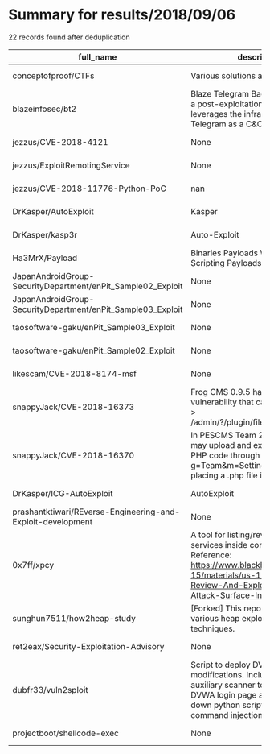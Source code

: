 
# Summary for results/2018/09/06
    
22 records found after deduplication

| full_name | description | html_url | matched_list | matched_count | pushed_at | size | stargazers_count | language | forks_count |
|-------------------------------------------------------------|--------------------------------------------------------------------------------------------------------------------------------------------------------------------------------------------------------------|--------------------------------------------------------------------------------|--------------------------------------------|-----------------|---------------------------|--------|--------------------|------------|---------------|
| conceptofproof/CTFs | Various solutions and sploits | https://github.com/conceptofproof/CTFs | ['sploit'] | 1 | 2018-09-06 04:23:27+00:00 | 3132 | 5 | Python | 1 |
| blazeinfosec/bt2 | Blaze Telegram Backdoor Toolkit is a post-exploitation tool that leverages the infrastructure of Telegram as a C&C | https://github.com/blazeinfosec/bt2 | ['exploit'] | 1 | 2018-09-06 12:58:12+00:00 | 542 | 181 | Python | 56 |
| jezzus/CVE-2018-4121 | None | https://github.com/jezzus/CVE-2018-4121 | ['cve-2'] | 1 | 2018-09-06 23:55:52+00:00 | 8 | 0 | JavaScript | 0 |
| jezzus/ExploitRemotingService | None | https://github.com/jezzus/ExploitRemotingService | ['exploit'] | 1 | 2018-09-06 23:55:22+00:00 | 37 | 0 | C# | 0 |
| jezzus/CVE-2018-11776-Python-PoC | nan | https://github.com/jezzus/CVE-2018-11776-Python-PoC | ['cve poc', 'cve-2'] | 2 | 2018-09-06 23:49:20+00:00 | 0 | 0 | nan | 0 |
| DrKasper/AutoExploit | Kasper | https://github.com/DrKasper/AutoExploit | ['exploit'] | 1 | 2018-09-06 22:23:38+00:00 | 0 | 0 | | 0 |
| DrKasper/kasp3r | Auto-Exploit | https://github.com/DrKasper/kasp3r | ['exploit'] | 1 | 2018-09-06 18:06:17+00:00 | 1 | 0 | | 0 |
| Ha3MrX/Payload | Binaries Payloads Web Payloads Scripting Payloads Shellcode | https://github.com/Ha3MrX/Payload | ['shellcode'] | 1 | 2018-09-06 14:49:38+00:00 | 10 | 15 | Shell | 4 |
| JapanAndroidGroup-SecurityDepartment/enPit_Sample02_Exploit | None | https://github.com/JapanAndroidGroup-SecurityDepartment/enPit_Sample02_Exploit | ['exploit'] | 1 | 2018-09-06 09:55:35+00:00 | 176 | 0 | Java | 0 |
| JapanAndroidGroup-SecurityDepartment/enPit_Sample03_Exploit | None | https://github.com/JapanAndroidGroup-SecurityDepartment/enPit_Sample03_Exploit | ['exploit'] | 1 | 2018-09-06 10:05:44+00:00 | 175 | 0 | Java | 0 |
| taosoftware-gaku/enPit_Sample03_Exploit | None | https://github.com/taosoftware-gaku/enPit_Sample03_Exploit | ['exploit'] | 1 | 2018-09-06 06:18:52+00:00 | 125 | 0 | Java | 0 |
| taosoftware-gaku/enPit_Sample02_Exploit | None | https://github.com/taosoftware-gaku/enPit_Sample02_Exploit | ['exploit'] | 1 | 2018-09-06 05:35:25+00:00 | 126 | 0 | Java | 0 |
| likescam/CVE-2018-8174-msf | None | https://github.com/likescam/CVE-2018-8174-msf | ['cve-2'] | 1 | 2018-09-06 04:03:36+00:00 | 12 | 0 | Ruby | 0 |
| snappyJack/CVE-2018-16373 | Frog CMS 0.9.5 has an Upload > vulnerability that can create files via > /admin/?/plugin/file_manager/save | https://github.com/snappyJack/CVE-2018-16373 | ['cve-2'] | 1 | 2018-09-06 02:01:32+00:00 | 0 | 0 | | 0 |
| snappyJack/CVE-2018-16370 | In PESCMS Team 2.2.1, attackers may upload and execute arbitrary PHP code through /Public/?g=Team&m=Setting&a=upgrade by placing a .php file in a ZIP archive. | https://github.com/snappyJack/CVE-2018-16370 | ['cve-2'] | 1 | 2018-09-06 02:02:54+00:00 | 1 | 0 | | 0 |
| DrKasper/ICG-AutoExploit | AutoExploit | https://github.com/DrKasper/ICG-AutoExploit | ['exploit'] | 1 | 2018-09-06 22:05:53+00:00 | 2057 | 1 | | 1 |
| prashantktiwari/REverse-Engineering-and-Exploit-development | None | https://github.com/prashantktiwari/REverse-Engineering-and-Exploit-development | ['exploit'] | 1 | 2018-09-06 20:29:01+00:00 | 3570 | 0 | C | 1 |
| 0x7ff/xpcy | A tool for listing/reversing XPC services inside container sandbox. Reference: https://www.blackhat.com/docs/us-15/materials/us-15-Wang-Review-And-Exploit-Neglected-Attack-Surface-In-iOS-8.pdf | https://github.com/0x7ff/xpcy | ['exploit'] | 1 | 2018-09-06 17:26:51+00:00 | 22 | 17 | C | 5 |
| sunghun7511/how2heap-study | [Forked] This repo is for learning various heap exploitation techniques. | https://github.com/sunghun7511/how2heap-study | ['exploit'] | 1 | 2018-09-06 16:06:19+00:00 | 188 | 6 | C | 2 |
| ret2eax/Security-Exploitation-Advisory | None | https://github.com/ret2eax/Security-Exploitation-Advisory | ['exploit'] | 1 | 2018-09-06 02:12:54+00:00 | 7 | 0 | Python | 0 |
| dubfr33/vuln2sploit | Script to deploy DVWA with slight modifications. Includes a metasploit auxiliary scanner to brute-force the DVWA login page and a stripped down python script to exploit the command injection vuln in DVWA. | https://github.com/dubfr33/vuln2sploit | ['command injection', 'exploit', 'sploit'] | 3 | 2018-09-06 16:46:14+00:00 | 4157 | 2 | Ruby | 2 |
| projectboot/shellcode-exec | None | https://github.com/projectboot/shellcode-exec | ['shellcode'] | 1 | 2018-09-06 14:25:48+00:00 | 2 | 0 | Python | 0 |
